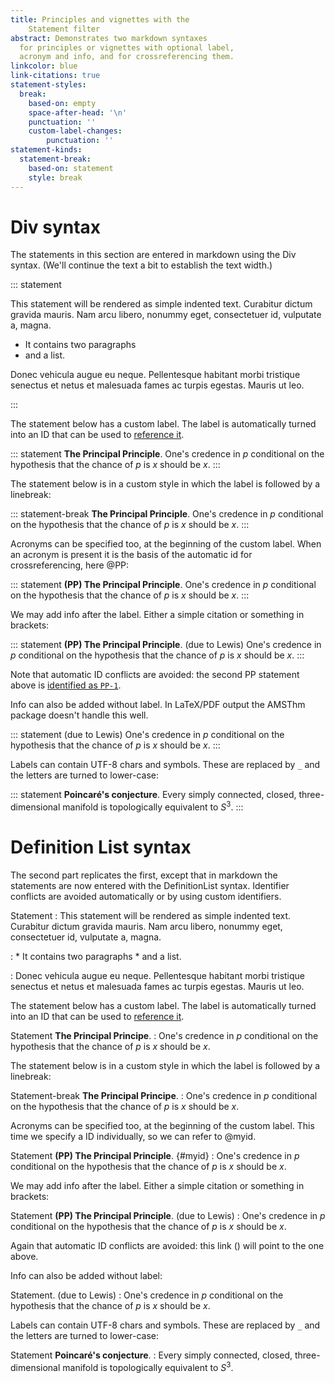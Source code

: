 ```yaml
---
title: Principles and vignettes with the 
    Statement filter
abstract: Demonstrates two markdown syntaxes
  for principles or vignettes with optional label, 
  acronym and info, and for crossreferencing them.
linkcolor: blue
link-citations: true
statement-styles:
  break:
    based-on: empty
    space-after-head: '\n'
    punctuation: ''
    custom-label-changes: 
        punctuation: ''
statement-kinds:
  statement-break:
    based-on: statement
    style: break
---
```


# Div syntax

The statements in this section are entered in markdown using the
Div syntax. (We'll continue the text a bit to establish the
text width.)

::: statement

This statement will be rendered as simple indented text. Curabitur dictum gravida mauris. Nam arcu libero, nonummy eget, consectetuer id, vulputate a, magna. 

* It contains two paragraphs
* and a list.

Donec vehicula augue eu neque. Pellentesque habitant morbi tristique senectus et netus et malesuada fames ac turpis egestas. Mauris ut leo.

:::

The statement below has a custom label. The label is automatically
turned into an ID that can be used to 
[reference it](#the-principal-principle).

::: statement
**The Principal Principle**. One's credence in $p$ conditional
on the hypothesis that the chance of $p$ is $x$ should be $x$.
:::

The statement below is in a custom style in which the label
is followed by a linebreak:

::: statement-break
**The Principal Principle**. One's credence in $p$ conditional
on the hypothesis that the chance of $p$ is $x$ should be $x$.
:::

Acronyms can be specified too, at the beginning of the custom
label. When an acronym is present it is the basis of the automatic
id for crossreferencing, here @PP:

::: statement
**(PP) The Principal Principle**. One's credence in $p$ conditional
on the hypothesis that the chance of $p$ is $x$ should be $x$.
:::

We may add info after the label. Either a simple citation or 
something in brackets:

::: statement
**(PP) The Principal Principle**. (due to Lewis) One's credence in $p$ 
conditional on the hypothesis that the chance of 
$p$ is $x$ should be $x$.
:::

Note that automatic ID conflicts are avoided: the second PP statement
above is [identified as `PP-1`](#PP-1). 

Info can also be added without label. In LaTeX/PDF output the 
AMSThm package doesn't handle this well. 

::: statement
(due to Lewis) One's credence in $p$ conditional on the hypothesis
that the chance of $p$ is $x$ should be $x$.
:::

Labels can contain UTF-8 chars and symbols. These are replaced by 
`_` and the letters are turned to lower-case:

::: statement
**Poincaré's conjecture**. Every simply connected, closed, three-dimensional manifold is topologically equivalent to $S^3$.
:::

# Definition List syntax

The second part replicates the first, except that in markdown the 
statements are now entered with the DefinitionList syntax. Identifier
conflicts are avoided automatically or by using custom identifiers.

Statement
: This statement will be rendered as simple indented text. Curabitur dictum gravida mauris. Nam arcu libero, nonummy eget, consectetuer id, vulputate a, magna. 

:   * It contains two paragraphs
    * and a list.

: Donec vehicula augue eu neque. Pellentesque habitant morbi tristique 
    senectus et netus et malesuada fames ac turpis egestas. Mauris ut leo.

The statement below has a custom label. The label is automatically
turned into an ID that can be used to 
[reference it](#the-principal-principle-2). 

Statement __The Principal Principe__. 
: One's credence in $p$ conditional on the hypothesis that the 
    chance of $p$ is $x$ should be $x$.

The statement below is in a custom style in which the label
is followed by a linebreak:

Statement-break __The Principal Principe__. 
: One's credence in $p$ conditional on the hypothesis that the 
    chance of $p$ is $x$ should be $x$.

Acronyms can be specified too, at the beginning of the custom
label. This time we specify a ID individually, so we can refer to @myid.

Statement **(PP) The Principal Principle**. {#myid}
:   One's credence in $p$ conditional
    on the hypothesis that the chance of $p$ is $x$ should be $x$.

We may add info after the label. Either a simple citation or 
something in brackets:

Statement __(PP) The Principal Principle__. (due to Lewis) 
:   One's credence in $p$ conditional
    on the hypothesis that the chance of $p$ is $x$ should be $x$.

Again that automatic ID conflicts are avoided: this link ([](#PP-2))
will point to the one above. 

Info can also be added without label:

Statement. (due to Lewis) 
:   One's credence in $p$ conditional on the hypothesis
    that the chance of $p$ is $x$ should be $x$.

Labels can contain UTF-8 chars and symbols. These are replaced by 
`_` and the letters are turned to lower-case:

Statement **Poincaré's conjecture**. 
:   Every simply connected, closed, three-dimensional manifold is topologically 
    equivalent to $S^3$.



